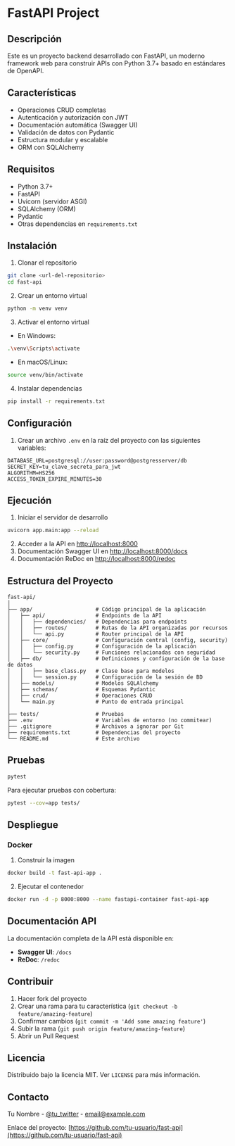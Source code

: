 # FastAPI Project

## Descripción

Este es un proyecto backend desarrollado con FastAPI, un moderno framework web para construir APIs con Python 3.7+ basado en estándares de OpenAPI.

## Características

- Operaciones CRUD completas
- Autenticación y autorización con JWT
- Documentación automática (Swagger UI)
- Validación de datos con Pydantic
- Estructura modular y escalable
- ORM con SQLAlchemy

## Requisitos

- Python 3.7+
- FastAPI
- Uvicorn (servidor ASGI)
- SQLAlchemy (ORM)
- Pydantic
- Otras dependencias en `requirements.txt`

## Instalación

1. Clonar el repositorio

```bash
git clone <url-del-repositorio>
cd fast-api
```

2. Crear un entorno virtual

```bash
python -m venv venv
```

3. Activar el entorno virtual

- En Windows:

```bash
.\venv\Scripts\activate
```

- En macOS/Linux:

```bash
source venv/bin/activate
```

4. Instalar dependencias

```bash
pip install -r requirements.txt
```

## Configuración

1. Crear un archivo `.env` en la raíz del proyecto con las siguientes variables:

```
DATABASE_URL=postgresql://user:password@postgresserver/db
SECRET_KEY=tu_clave_secreta_para_jwt
ALGORITHM=HS256
ACCESS_TOKEN_EXPIRE_MINUTES=30
```

## Ejecución

1. Iniciar el servidor de desarrollo

```bash
uvicorn app.main:app --reload
```

2. Acceder a la API en [http://localhost:8000](http://localhost:8000)
3. Documentación Swagger UI en [http://localhost:8000/docs](http://localhost:8000/docs)
4. Documentación ReDoc en [http://localhost:8000/redoc](http://localhost:8000/redoc)

## Estructura del Proyecto

```
fast-api/
│
├── app/                    # Código principal de la aplicación
│   ├── api/                # Endpoints de la API
│   │   ├── dependencies/   # Dependencias para endpoints
│   │   ├── routes/         # Rutas de la API organizadas por recursos
│   │   └── api.py          # Router principal de la API
│   ├── core/               # Configuración central (config, security)
│   │   ├── config.py       # Configuración de la aplicación
│   │   └── security.py     # Funciones relacionadas con seguridad
│   ├── db/                 # Definiciones y configuración de la base de datos
│   │   ├── base_class.py   # Clase base para modelos
│   │   └── session.py      # Configuración de la sesión de BD
│   ├── models/             # Modelos SQLAlchemy
│   ├── schemas/            # Esquemas Pydantic
│   ├── crud/               # Operaciones CRUD
│   └── main.py             # Punto de entrada principal
│
├── tests/                  # Pruebas
├── .env                    # Variables de entorno (no commitear)
├── .gitignore              # Archivos a ignorar por Git
├── requirements.txt        # Dependencias del proyecto
└── README.md               # Este archivo
```

## Pruebas

```bash
pytest
```

Para ejecutar pruebas con cobertura:

```bash
pytest --cov=app tests/
```

## Despliegue

### Docker

1. Construir la imagen

```bash
docker build -t fast-api-app .
```

2. Ejecutar el contenedor

```bash
docker run -d -p 8000:8000 --name fastapi-container fast-api-app
```

## Documentación API

La documentación completa de la API está disponible en:

- **Swagger UI**: `/docs`
- **ReDoc**: `/redoc`

## Contribuir

1. Hacer fork del proyecto
2. Crear una rama para tu característica (`git checkout -b feature/amazing-feature`)
3. Confirmar cambios (`git commit -m 'Add some amazing feature'`)
4. Subir la rama (`git push origin feature/amazing-feature`)
5. Abrir un Pull Request

## Licencia

Distribuido bajo la licencia MIT. Ver `LICENSE` para más información.

## Contacto

Tu Nombre - [@tu_twitter](https://twitter.com/tu_twitter) - email@example.com

Enlace del proyecto: [https://github.com/tu-usuario/fast-api](https://github.com/tu-usuario/fast-api)
